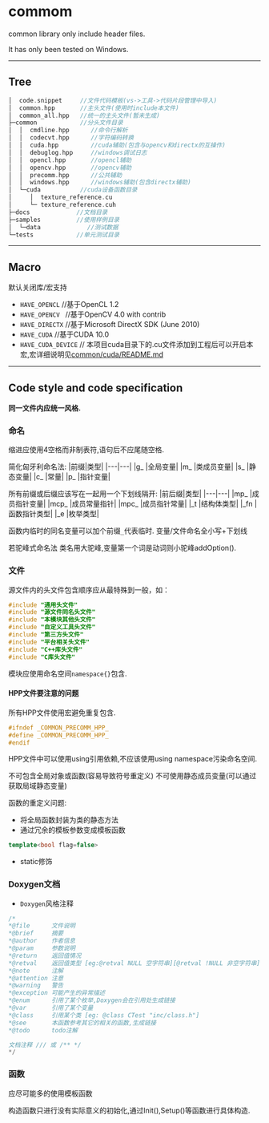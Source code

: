 # commom
common library only include header files.

It has only been tested on Windows.

---

## Tree

```cpp
│  code.snippet     //文件代码模板(vs->工具->代码片段管理中导入)
│  common.hpp       //主头文件(使用时include本文件)
│  common_all.hpp   //统一的主头文件(暂未生成)
├─common            //分头文件目录
│  │  cmdline.hpp      //命令行解析
│  │  codecvt.hpp      //字符编码转换
│  │  cuda.hpp         //cuda辅助(包含与opencv和directx的互操作)
│  │  debuglog.hpp     //windows调试日志
│  │  opencl.hpp       //opencl辅助
│  │  opencv.hpp       //opencv辅助
│  │  precomm.hpp      //公共辅助
│  │  windows.hpp      //windows辅助(包含directx辅助)
│  └─cuda           //cuda设备函数目录
│     │  texture_reference.cu    
│     └─ texture_reference.cuh
├─docs             //文档目录
├─samples          //使用样例目录
│  └─data             //测试数据 
└─tests            //单元测试目录
```

---

## Macro
默认关闭库/宏支持
- `HAVE_OPENCL`      //基于OpenCL 1.2
- `HAVE_OPENCV `     //基于OpenCV 4.0 with contrib
- `HAVE_DIRECTX`     //基于Microsoft DirectX SDK (June 2010)
- `HAVE_CUDA`        //基于CUDA 10.0
- `HAVE_CUDA_DEVICE` // 本项目cuda目录下的.cu文件添加到工程后可以开启本宏,宏详细说明见[common/cuda/README.md](common/cuda/README.md)

---

## Code style and code specification

**同一文件内应统一风格.**

### 命名

缩进应使用4空格而非制表符,语句后不应尾随空格.

简化匈牙利命名法:
|前缀|类型|
|---|---|
|g_ |全局变量|
|m_ |类成员变量|
|s_ |静态变量|
|c_ |常量|
|p_ |指针变量|

所有前缀或后缀应该写在一起用一个下划线隔开:
|前后缀|类型|
|---|---|
|mp_  |成员指针变量|
|mcp_ |成员常量指针|
|mpc_ |成员指针常量|
|_t   |结构体类型|
|_fn  |函数指针类型|
|_e   |枚举类型|

函数内临时的同名变量可以加个前缀`_`代表临时.
变量/文件命名全小写+下划线

若驼峰式命名法
类名用大驼峰,变量第一个词是动词则小驼峰addOption().

### 文件

源文件内的头文件包含顺序应从最特殊到一般，如：
```cpp
#include "通用头文件"
#include "源文件同名头文件"
#include "本模块其他头文件"
#include "自定义工具头文件"
#include "第三方头文件"
#include "平台相关头文件"
#include "C++库头文件"
#include "C库头文件"
```

模块应使用命名空间`namespace{}`包含.

#### HPP文件要注意的问题
所有HPP文件使用宏避免重复包含.
```cpp
#ifndef _COMMON_PRECOMM_HPP_
#define _COMMON_PRECOMM_HPP_
#endif
```

HPP文件中可以使用using引用依赖,不应该使用using namespace污染命名空间.

不可包含全局对象或函数(容易导致符号重定义)
不可使用静态成员变量(可以通过获取局域静态变量)

函数的重定义问题:
- 将全局函数封装为类的静态方法
- 通过冗余的模板参数变成模板函数
```cpp
template<bool flag=false>
```
- static修饰



### Doxygen文档
- `Doxygen`风格注释
```cpp
/*
*@file      文件说明
*@brief     摘要
*@author    作者信息
*@param     参数说明
*@return    返回值情况
*@retval    返回值类型 [eg:@retval NULL 空字符串][@retval !NULL 非空字符串]
*@note      注解
*@attention 注意
*@warning   警告
*@exception 可能产生的异常描述
*@enum      引用了某个枚举,Doxygen会在引用处生成链接
*@var       引用了某个变量
*@class     引用某个类 [eg: @class CTest "inc/class.h"]
*@see       本函数参考其它的相关的函数,生成链接
*@todo      todo注解

文档注释 /// 或 /** */
*/
```

### 函数

应尽可能多的使用模板函数

构造函数只进行没有实际意义的初始化,通过Init(),Setup()等函数进行具体构造.








